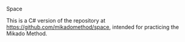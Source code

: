 Space

This is a C# version of the repository at https://github.com/mikadomethod/space, intended for practicing the Mikado Method.
